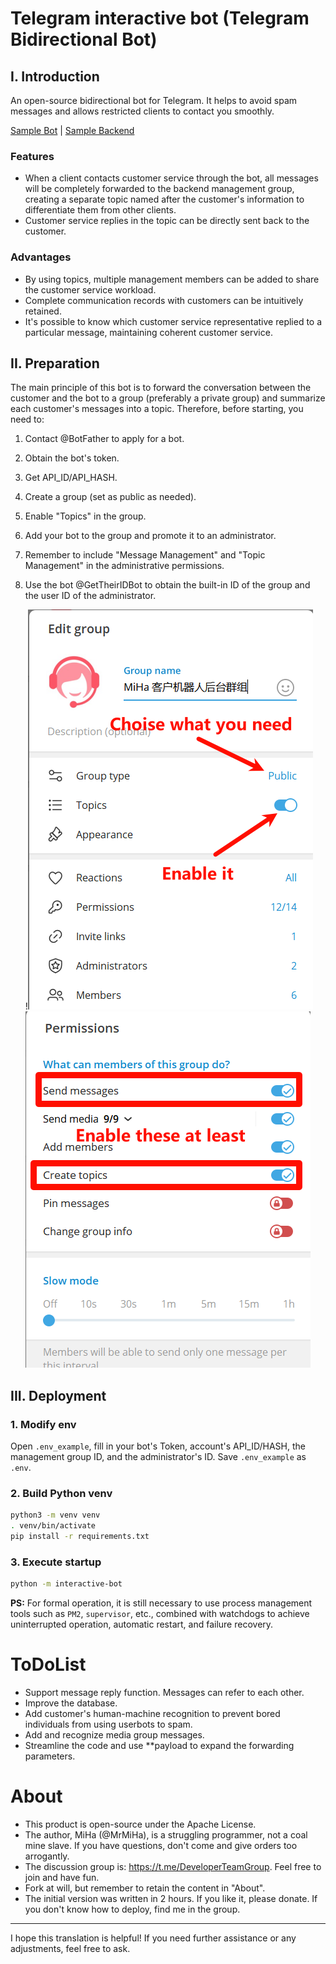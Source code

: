 # Telegram interactive bot (Telegram Bidirectional Bot)

## I. Introduction

An open-source bidirectional bot for Telegram. It helps to avoid spam messages and allows restricted clients to contact you smoothly.

[Sample Bot](https://t.me/CustomerConnectBot) | [Sample Backend](https://t.me/MiHaCMSGroup)

### Features

- When a client contacts customer service through the bot, all messages will be completely forwarded to the backend management group, creating a separate topic named after the customer's information to differentiate them from other clients.
- Customer service replies in the topic can be directly sent back to the customer.

### Advantages

- By using topics, multiple management members can be added to share the customer service workload.
- Complete communication records with customers can be intuitively retained.
- It's possible to know which customer service representative replied to a particular message, maintaining coherent customer service.

## II. Preparation

The main principle of this bot is to forward the conversation between the customer and the bot to a group (preferably a private group) and summarize each customer's messages into a topic. Therefore, before starting, you need to:

1. Contact @BotFather to apply for a bot.

2. Obtain the bot's token.

3. Get API_ID/API_HASH.

4. Create a group (set as public as needed).

5. Enable "Topics" in the group.

6. Add your bot to the group and promote it to an administrator.

7. Remember to include "Message Management" and "Topic Management" in the administrative permissions.

8. Use the bot @GetTheirIDBot to obtain the built-in ID of the group and the user ID of the administrator.

   !![image-20240703083634098](./doc/en/image-20240703083634098.png)![image-20240703083738158](./doc/en/image-20240703083738158.png)

## III. Deployment

### 1. Modify env

Open `.env_example`, fill in your bot's Token, account's API_ID/HASH, the management group ID, and the administrator's ID. Save `.env_example` as `.env`.

### 2. Build Python venv

```bash
python3 -m venv venv
. venv/bin/activate
pip install -r requirements.txt
```

### 3. Execute startup

```bash
python -m interactive-bot
```

**PS:** For formal operation, it is still necessary to use process management tools such as `PM2`, `supervisor`, etc., combined with watchdogs to achieve uninterrupted operation, automatic restart, and failure recovery.

# ToDoList

-  Support message reply function. Messages can refer to each other.
-  Improve the database.
-  Add customer's human-machine recognition to prevent bored individuals from using userbots to spam.
-  Add and recognize media group messages.
-  Streamline the code and use **payload to expand the forwarding parameters.

# About

- This product is open-source under the Apache License.
- The author, MiHa (@MrMiHa), is a struggling programmer, not a coal mine slave. If you have questions, don't come and give orders too arrogantly.
- The discussion group is: https://t.me/DeveloperTeamGroup. Feel free to join and have fun.
- Fork at will, but remember to retain the content in "About".
- The initial version was written in 2 hours. If you like it, please donate. If you don't know how to deploy, find me in the group.

------

I hope this translation is helpful! If you need further assistance or any adjustments, feel free to ask.
